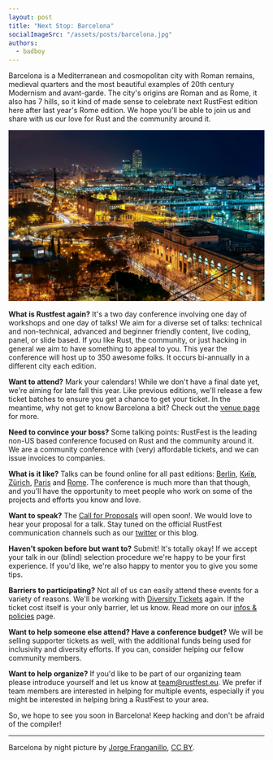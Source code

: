 ```yaml
---
layout: post
title: "Next Stop: Barcelona"
socialImageSrc: "/assets/posts/barcelona.jpg"
authors:
  - badboy
---
```


Barcelona is a Mediterranean and cosmopolitan city with Roman remains, medieval quarters and the most beautiful examples of 20th century Modernism and avant-garde. The city's origins are Roman and as Rome, it also has 7 hills, so it kind of made sense to celebrate next RustFest edition here after last year's Rome edition. We hope you'll be able to join us and share with us our love for Rust and the community around it.

![Barcelona by night](/assets/posts/barcelona.jpg)

**What is Rustfest again?** It's a two day conference involving one day of workshops and one day of talks! We aim for a diverse set of talks: technical and non-technical, advanced and beginner friendly content, live coding, panel, or slide based. If you like Rust, the community, or just hacking in general we aim to have something to appeal to you. This year the conference will host up to 350 awesome folks. It occurs bi-annually in a different city each edition.

**Want to attend?** Mark your calendars! While we don't have a final date yet, we're aiming for late fall this year.
Like previous editions, we'll release a few ticket batches to ensure you get a chance to get your ticket. In the meantime, why not get to know Barcelona a bit? Check out the [venue page](https://barcelona.rustfest.eu/location/) for more.

**Need to convince your boss?** Some talking points: RustFest is the leading non-US based conference focused on Rust and the community around it. We are a community conference with (very) affordable tickets, and we can issue invoices to companies.

**What is it like?** Talks can be found online for all past editions:
[Berlin](https://www.youtube.com/watch?v=fI4RG_uq-WU&list=PL85XCvVPmGQh8nWR_Z-fTmPGsUWuzb-dn),
[Київ](https://www.youtube.com/watch?v=AHprJNUCgQ0&list=PL85XCvVPmGQhvs1Rnet_24B-AI3YSM2YG),
[Zürich](https://www.youtube.com/watch?v=jywiVWKm1TI&list=PL85XCvVPmGQj9mqbJizw-zi-EhcpS5jTP),
[Paris](https://www.youtube.com/watch?v=23lRkdDXqY0&list=PL85XCvVPmGQgdqz9kz6qH3SI_hp7Zb4s1) and
[Rome](https://www.youtube.com/watch?list=PL85XCvVPmGQjEE4ICTuXGLXUDZQUuanJy&v=0sIgVnRAcn0).
 The conference is much more than that though, and you'll have the opportunity to meet people who work on some of the projects and efforts you know and love.

**Want to speak?** The [Call for Proposals](https://cfp.rustfest.eu/) will open soon!. We would love to hear your proposal for a talk. Stay tuned on the official RustFest communication channels such as our [twitter](https://twitter.com/rustfest) or this blog.

**Haven't spoken before but want to?** Submit! It's totally okay! If we accept your talk in our (blind) selection procedure we're happy to be your first experience. If you'd like, we're also happy to mentor you to give you some tips.

**Barriers to participating?** Not all of us can easily attend these events for a variety of reasons. We'll be working with [Diversity Tickets](https://diversitytickets.org/) again. If the ticket cost itself is your only barrier, let us know. Read more on our [infos & policies](https://barcelona.rustfest.eu/info/) page.

**Want to help someone else attend? Have a conference budget?** We will be selling supporter tickets as well, with the additional funds being used for inclusivity and diversity efforts. If you can, consider helping our fellow community members.

**Want to help organize?** If you'd like to be part of our organizing team please introduce yourself and let us know at [team@rustfest.eu](mailto:team@rustfest.eu). We prefer if team members are interested in helping for multiple events, especially if you might be interested in helping bring a RustFest to your area.

So, we hope to see you soon in Barcelona! Keep hacking and don't be afraid of the compiler!

---

Barcelona by night picture by [Jorge Franganillo](https://www.flickr.com/photos/franganillo/),
[CC BY](https://creativecommons.org/licenses/by/2.0/).
